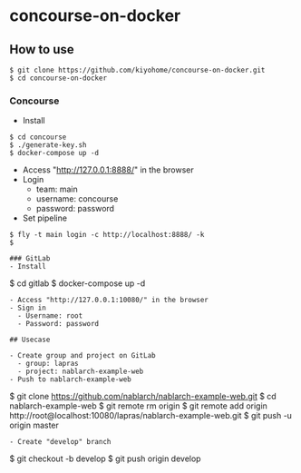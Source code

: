 # concourse-on-docker

## How to use

```
$ git clone https://github.com/kiyohome/concourse-on-docker.git
$ cd concourse-on-docker
```

### Concourse

- Install
```
$ cd concourse
$ ./generate-key.sh
$ docker-compose up -d
```
- Access "http://127.0.0.1:8888/" in the browser
- Login
  - team: main
  - username: concourse
  - password: password
- Set pipeline
```
$ fly -t main login -c http://localhost:8888/ -k
$

### GitLab
- Install
```
$ cd gitlab
$ docker-compose up -d
```
- Access "http://127.0.0.1:10080/" in the browser
- Sign in
  - Username: root
  - Password: password

## Usecase

- Create group and project on GitLab
  - group: lapras
  - project: nablarch-example-web
- Push to nablarch-example-web
```
$ git clone https://github.com/nablarch/nablarch-example-web.git
$ cd nablarch-example-web
$ git remote rm origin
$ git remote add origin http://root@localhost:10080/lapras/nablarch-example-web.git
$ git push -u origin master
```
- Create "develop" branch
```
$ git checkout -b develop
$ git push origin develop
```

